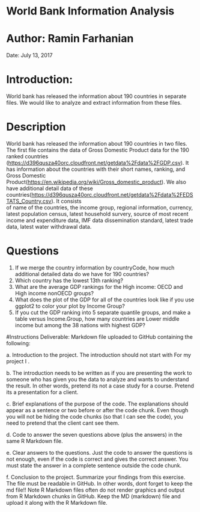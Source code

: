 # World Bank Information Analysis 

# Author: Ramin Farhanian

Date: July 13, 2017 

# Introduction:
World bank has released the information about 190 countries in separate files. We would like to analyze and extract information from these files. 

# Description

World bank has released the information about 190 countries in two files. The first file contains the data of Gross Domestic Product data for the 190 ranked countries 
(https://d396qusza40orc.cloudfront.net/getdata%2Fdata%2FGDP.csv). It has 
information about the countries with their short names, ranking, and Gross Domestic Product(https://en.wikipedia.org/wiki/Gross_domestic_product). 
We also have additional detail data of these countries(https://d396qusza40orc.cloudfront.net/getdata%2Fdata%2FEDSTATS_Country.csv). It consists  
of name of the countries, the income group, regional information, currency, latest population census, latest household survery, source of most recent income and expenditure data,
IMF data dissemination standard, latest trade data, latest water withdrawal data.

# Questions
 1. If we merge the country information by countryCode, how much additional detailed data do we have for 190 countries? 
 2. Which country has the lowest 13th ranking? 
 3. What are the average GDP rankings for the High income: OECD and High income nonOECD groups?
 4. What does the plot of the GDP for all of the countries look like if you use ggplot2 to color your plot by Income Group?
 5. If you cut the GDP ranking into 5 separate quantile groups, and make a table versus Income.Group, how many countries are Lower middle income but among the 38 nations with highest GDP?
 
 
#Instructions
Deliverable: Markdown file uploaded to GitHub containing the following:

a. Introduction to the project. The introduction should not start with For my project I .

b. The introduction needs to be written as if you are presenting the work to someone who has given you the data to analyze and wants to understand the result. In other words, pretend its not a case study for a course. Pretend its a presentation for a client.

c. Brief explanations of the purpose of the code. The explanations should appear as a sentence or two before or after the code chunk. Even though you will not be hiding the code chunks (so that I can see the code), you need to pretend that the client cant see them.

d. Code to answer the seven questions above (plus the answers) in the same R Markdown file.

e. Clear answers to the questions. Just the code to answer the questions is not enough, even if the code is correct and gives the correct answer. You must state the answer in a complete sentence outside the code chunk.

f. Conclusion to the project. Summarize your findings from this exercise. The file must be readable in GitHub. In other words, dont forget to keep the md file!! Note R Markdown files often do not render graphics and output from R Markdown chunks in GitHub. Keep the MD (markdown) file and upload it along with the R Markdown file.